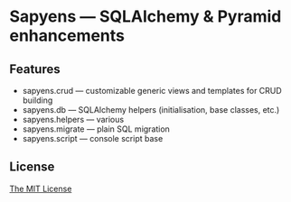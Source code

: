 # Sapyens — SQLAlchemy & Pyramid enhancements

## Features
* sapyens.crud — customizable generic views and templates for CRUD building
* sapyens.db — SQLAlchemy helpers (initialisation, base classes, etc.)
* sapyens.helpers — various
* sapyens.migrate — plain SQL migration
* sapyens.script — console script base

## License
[The MIT License](http://www.opensource.org/licenses/mit-license.php)
